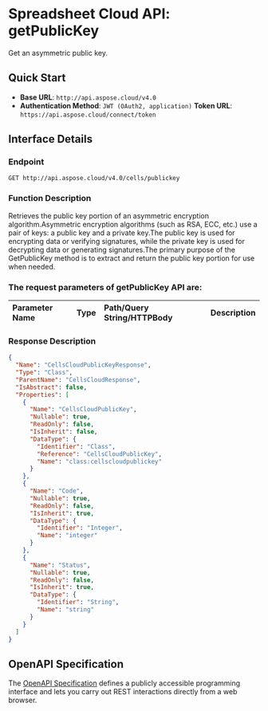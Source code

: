 
# **Spreadsheet Cloud API: getPublicKey**

Get an asymmetric public key. 


## **Quick Start**

- **Base URL**: `http://api.aspose.cloud/v4.0`
- **Authentication Method**: `JWT (OAuth2, application)`  **Token URL**: `https://api.aspose.cloud/connect/token`
## **Interface Details**

### **Endpoint** 

```
GET http://api.aspose.cloud/v4.0/cells/publickey
```
### **Function Description**
Retrieves the public key portion of an asymmetric encryption algorithm.Asymmetric encryption algorithms (such as RSA, ECC, etc.) use a pair of keys: a public key and a private key.The public key is used for encrypting data or verifying signatures, while the private key is used for decrypting data or generating signatures.The primary purpose of the GetPublicKey method is to extract and return the public key portion for use when needed.

### The request parameters of **getPublicKey** API are: 

| Parameter Name | Type | Path/Query String/HTTPBody | Description | 
| :- | :- | :- |:- | 

### **Response Description**
```json
{
  "Name": "CellsCloudPublicKeyResponse",
  "Type": "Class",
  "ParentName": "CellsCloudResponse",
  "IsAbstract": false,
  "Properties": [
    {
      "Name": "CellsCloudPublicKey",
      "Nullable": true,
      "ReadOnly": false,
      "IsInherit": false,
      "DataType": {
        "Identifier": "Class",
        "Reference": "CellsCloudPublicKey",
        "Name": "class:cellscloudpublickey"
      }
    },
    {
      "Name": "Code",
      "Nullable": true,
      "ReadOnly": false,
      "IsInherit": true,
      "DataType": {
        "Identifier": "Integer",
        "Name": "integer"
      }
    },
    {
      "Name": "Status",
      "Nullable": true,
      "ReadOnly": false,
      "IsInherit": true,
      "DataType": {
        "Identifier": "String",
        "Name": "string"
      }
    }
  ]
}
```


## OpenAPI Specification

The [OpenAPI Specification](https://reference.aspose.cloud/cells/#/KeyController/GetPublicKey) defines a publicly accessible programming interface and lets you carry out REST interactions directly from a web browser.
